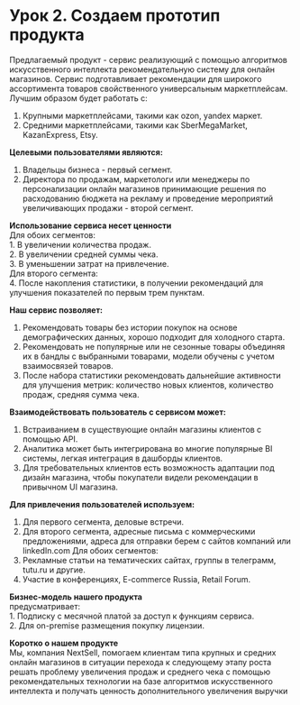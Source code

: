 # Урок 2. Создаем прототип продукта

<!--## Какую задачу решает ваш продукт?-->
Предлагаемый продукт - сервис реализующий с помощью алгоритмов искусственного интеллекта рекомендательную систему для онлайн магазинов. Сервис подготавливает рекомендации для широкого ассортимента товаров свойственного универсальным маркетплейсам.<br />
Лучшим образом будет работать с:
1. Крупными маркетплейсами, такими как ozon, yandex маркет.
2. Средними маркетплейсами, такими как SberMegaMarket, KazanExpress, Etsy.
<!-- 
Пример:
Продукт - мобильное приложение для отслеживания диеты и питания, которое использует искусственный интеллект для анализа пищевых привычек и предложения индивидуальных рекомендаций.
-->

<!--## Кто является целевым пользователем? (1-3 сегмента)-->
**Целевыми пользователями являются:**
1. Владельцы бизнеса - первый сегмент.
2. Директора по продажам, маркетологи или менеджеры по персонализации онлайн магазинов принимающие решения по расходованию бюджета на рекламу и проведение мероприятий увеличивающих продажи - второй сегмент.

<!--
Пример:
Целевыми пользователями являются люди, которые стремятся к здоровому образу жизни, интересуются поддержанием своего здоровья через сбалансированное питание и хотят использовать технологии для улучшения своего питания.
-->

<!--## Какую ценность продукт приносит ЦА? (дополнительно: как измерите?) -->

**Использование сервиса несет ценности**<br />
Для обоих сегментов:<br />1. В увеличении количества продаж.<br />
2. В увеличении средней суммы чека.<br />
3. В уменьшении затрат на привлечение.<br />
Для второго сегмента:<br />
4. После накопления статистики, в получении рекомендаций для улучшения показателей по первым трем пунктам.<br />
<!--
Пример:
Продукт предоставляет пользователю удобный способ контролировать свою диету, получать научно обоснованные советы по питанию и адаптировать свой рацион на основе персональных предпочтений и целей по здоровью.
-->

<!--## Чем ваш продукт лучше альтернативных решений?-->
**Наш сервис позволяет:**
1. Рекомендовать товары без истории покупок на основе демографических данных, хорошо подходит для холодного старта.
2. Рекомендовать не популярные или не сезонные товары объединяя их в бандлы с выбранными товарами, модели обучены с учетом взаимосвязей товаров.
3. После набора статистики рекомендовать дальнейшие активности для улучшения метрик: количество новых клиентов, количество продаж, средняя сумма чека.


<!--## Как пользователь взаимодействует с продуктом?-->
**Взаимодействовать пользователь с сервисом может:**
1. Встраиванием в существующие онлайн магазины клиентов с помощью API.
2. Аналитика может быть интегрирована во многие популярные BI системы, легкая интеграция в дашборды клиентов.
3. Для требовательных клиентов есть возможность адаптации под дизайн магазина, чтобы покупатели видели рекомендации в привычном UI магазина.


<!--
Пример:
Пользователи взаимодействуют с приложением через графический интерфейс на своем смартфоне. Они могут вносить данные о своих ежедневных приемах пищи, просматривать статистику и получать персонализированные рекомендации. Приложение также отправляет напоминания о необходимости внесения данных и предстоящих приемах пищи.
-->

<!--## Как пользователь узнает о продукте?-->
**Для привлечения пользователей используем:**
1. Для первого сегмента, деловые встречи.
2. Для второго сегмента, адресные письма с коммерческими предложениями, адреса для отправки берем с сайтов компаний или linkedIn.com
Для обоих сегментов:
3. Рекламные статьи на тематических сайтах, группы в телеграмм, tutu.ru и другие.
4. Участие в конференциях, E-commerce Russia, Retail Forum.


<!--
Пример:
Для привлечения пользователей будут использоваться социальные медиа, блоги по здоровью и питанию, а также партнерства с фитнес-центрами и диетологами. Маркетинговая стратегия включает контент-маркетинг, рекламные акции и предложения для первых пользователей.
-->

<!--## Какая бизнес модель будет у продукта?-->
**Бизнес-модель нашего продукта**<br />
предусматривает:<br />1. Подписку с месячной платой за доступ к функциям сервиса.<br />
2. Для on-premise размещения покупку лицензии.

<!--
Пример:
Бизнес-модель основана на подписке с месячной платой за доступ к расширенным функциям приложения. Также предусмотрена бесплатная версия с базовыми функциями и возможностью однократных покупок внутри приложения для специальных диетологических планов.
-->

<!--## Итоговое короткое описание продуктового позиционирования по схеме-->
**Коротко о нашем продукте**<br />
Мы, компания NextSell,
помогаем клиентам типа крупных и средних онлайн магазинов
в ситуации перехода к следующему этапу роста
решать проблему увеличения продаж и среднего чека
с помощью рекомендательных технологии на базе алгоритмов искусственного интеллекта и получать ценность дополнительного увеличения выручки
